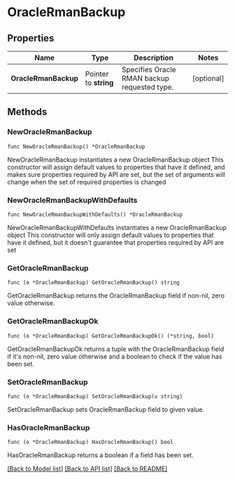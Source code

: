 # OracleRmanBackup

## Properties

Name | Type | Description | Notes
------------ | ------------- | ------------- | -------------
**OracleRmanBackup** | Pointer to **string** | Specifies Oracle RMAN backup requested type. | [optional] 

## Methods

### NewOracleRmanBackup

`func NewOracleRmanBackup() *OracleRmanBackup`

NewOracleRmanBackup instantiates a new OracleRmanBackup object
This constructor will assign default values to properties that have it defined,
and makes sure properties required by API are set, but the set of arguments
will change when the set of required properties is changed

### NewOracleRmanBackupWithDefaults

`func NewOracleRmanBackupWithDefaults() *OracleRmanBackup`

NewOracleRmanBackupWithDefaults instantiates a new OracleRmanBackup object
This constructor will only assign default values to properties that have it defined,
but it doesn't guarantee that properties required by API are set

### GetOracleRmanBackup

`func (o *OracleRmanBackup) GetOracleRmanBackup() string`

GetOracleRmanBackup returns the OracleRmanBackup field if non-nil, zero value otherwise.

### GetOracleRmanBackupOk

`func (o *OracleRmanBackup) GetOracleRmanBackupOk() (*string, bool)`

GetOracleRmanBackupOk returns a tuple with the OracleRmanBackup field if it's non-nil, zero value otherwise
and a boolean to check if the value has been set.

### SetOracleRmanBackup

`func (o *OracleRmanBackup) SetOracleRmanBackup(v string)`

SetOracleRmanBackup sets OracleRmanBackup field to given value.

### HasOracleRmanBackup

`func (o *OracleRmanBackup) HasOracleRmanBackup() bool`

HasOracleRmanBackup returns a boolean if a field has been set.


[[Back to Model list]](../README.md#documentation-for-models) [[Back to API list]](../README.md#documentation-for-api-endpoints) [[Back to README]](../README.md)


